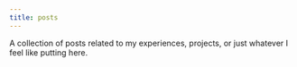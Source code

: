 ```yaml
---
title: posts
---
```

A collection of posts related to my experiences, projects, or just whatever I feel like putting here.